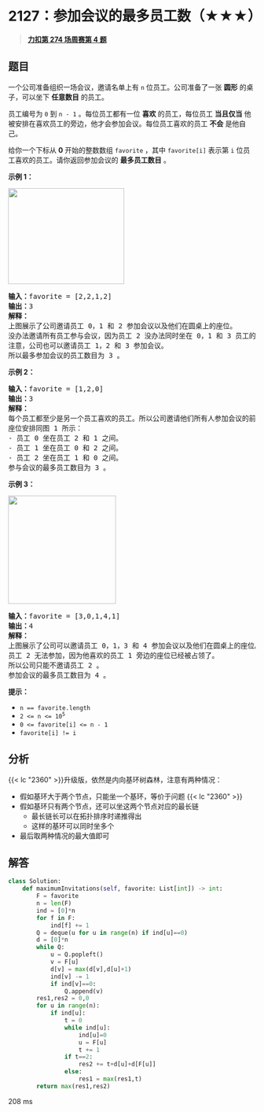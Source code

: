 # 2127：参加会议的最多员工数（★★★）


> <u>**[力扣第 274 场周赛第 4 题](https://leetcode.cn/problems/maximum-employees-to-be-invited-to-a-meeting/)**</u>

## 题目

<p>一个公司准备组织一场会议，邀请名单上有 <code>n</code> 位员工。公司准备了一张 <strong>圆形</strong> 的桌子，可以坐下 <strong>任意数目</strong> 的员工。</p>

<p>员工编号为 <code>0</code> 到 <code>n - 1</code> 。每位员工都有一位 <strong>喜欢</strong> 的员工，每位员工 <strong>当且仅当</strong> 他被安排在喜欢员工的旁边，他才会参加会议。每位员工喜欢的员工 <strong>不会</strong> 是他自己。</p>

<p>给你一个下标从 <strong>0</strong> 开始的整数数组 <code>favorite</code> ，其中 <code>favorite[i]</code> 表示第 <code>i</code> 位员工喜欢的员工。请你返回参加会议的 <strong>最多员工数目</strong> 。</p>



<p><strong>示例 1：</strong></p>

<p><img alt="" src="https://assets.leetcode.com/uploads/2021/12/14/ex1.png" style="width: 236px; height: 195px;" /></p>

<pre>
<b>输入：</b>favorite = [2,2,1,2]
<b>输出：</b>3
<strong>解释：</strong>
上图展示了公司邀请员工 0，1 和 2 参加会议以及他们在圆桌上的座位。
没办法邀请所有员工参与会议，因为员工 2 没办法同时坐在 0，1 和 3 员工的旁边。
注意，公司也可以邀请员工 1，2 和 3 参加会议。
所以最多参加会议的员工数目为 3 。
</pre>

<p><strong>示例 2：</strong></p>

<pre>
<b>输入：</b>favorite = [1,2,0]
<b>输出：</b>3
<b>解释：</b>
每个员工都至少是另一个员工喜欢的员工。所以公司邀请他们所有人参加会议的前提是所有人都参加了会议。
座位安排同图 1 所示：
- 员工 0 坐在员工 2 和 1 之间。
- 员工 1 坐在员工 0 和 2 之间。
- 员工 2 坐在员工 1 和 0 之间。
参与会议的最多员工数目为 3 。
</pre>

<p><strong>示例 3：</strong></p>

<p><img alt="" src="https://assets.leetcode.com/uploads/2021/12/14/ex2.png" style="width: 219px; height: 220px;" /></p>

<pre>
<b>输入：</b>favorite = [3,0,1,4,1]
<b>输出：</b>4
<b>解释：</b>
上图展示了公司可以邀请员工 0，1，3 和 4 参加会议以及他们在圆桌上的座位。
员工 2 无法参加，因为他喜欢的员工 1 旁边的座位已经被占领了。
所以公司只能不邀请员工 2 。
参加会议的最多员工数目为 4 。
</pre>



<p><strong>提示：</strong></p>

<ul>
<li><code>n == favorite.length</code></li>
<li><code>2 &lt;= n &lt;= 10<sup>5</sup></code></li>
<li><code>0 &lt;= favorite[i] &lt;= n - 1</code></li>
<li><code>favorite[i] != i</code></li>
</ul>


## 分析

{{< lc "2360" >}}升级版，依然是内向基环树森林，注意有两种情况：
- 假如基环大于两个节点，只能坐一个基环，等价于问题 {{< lc "2360" >}}
- 假如基环只有两个节点，还可以坐这两个节点对应的最长链
	- 最长链长可以在拓扑排序时递推得出
	- 这样的基环可以同时坐多个
- 最后取两种情况的最大值即可 

## 解答


```python
class Solution:
    def maximumInvitations(self, favorite: List[int]) -> int:
        F = favorite
        n = len(F)
        ind = [0]*n
        for f in F:
            ind[f] += 1
        Q = deque(u for u in range(n) if ind[u]==0)
        d = [0]*n
        while Q:
            u = Q.popleft()
            v = F[u]
            d[v] = max(d[v],d[u]+1)
            ind[v] -= 1
            if ind[v]==0:
                Q.append(v)
        res1,res2 = 0,0
        for u in range(n):
            if ind[u]:
                t = 0
                while ind[u]:
                    ind[u]=0
                    u = F[u]
                    t += 1
                if t==2:
                    res2 += t+d[u]+d[F[u]]
                else:
                    res1 = max(res1,t)
        return max(res1,res2)
```
208 ms

